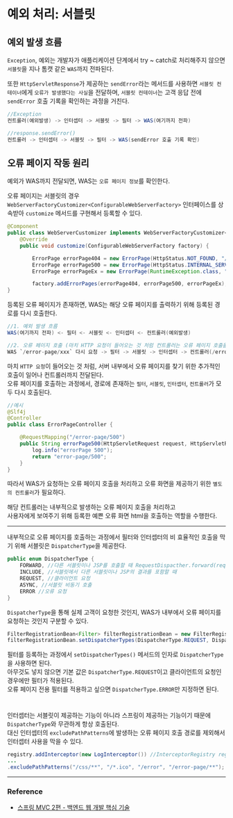 # 예외 처리: 서블릿

## 예외 발생 흐름

`Exception`, 예외는 개발자가 애플리케이션 단계에서 try ~ catch로 처리해주지 않으면 `서블릿`을 지나 톰캣 같은 `WAS`까지 전파된다.  
  
또한 `HttpServletResponse`가 제공하는 `sendError`라는 메서드를 사용하면 `서블릿 컨테이너`에게 `오류가 발생했다는 사실`을 전달하며, 
`서블릿 컨테이너`는 고객 응답 전에 `sendError` 호출 기록을 확인하는 과정을 거친다.

```java
//Exception
컨트롤러(예외발생) -> 인터셉터 -> 서블릿 -> 필터 -> WAS(여기까지 전파)

//response.sendError()
컨트롤러 -> 인터셉터 -> 서블릿 -> 필터 -> WAS(sendError 호출 기록 확인) 
```

## 오류 페이지 작동 원리

예외가 WAS까지 전달되면, WAS는 `오류 페이지 정보`를 확인한다.  

오류 페이지는 서블릿의 경우 `WebServerFactoryCustomizer<ConfigurableWebServerFactory>` 인터페이스를 상속받아 
`customize` 메서드를 구현해서 등록할 수 있다.

```java
@Component
public class WebServerCustomizer implements WebServerFactoryCustomizer<ConfigurableWebServerFactory> {
    @Override
    public void customize(ConfigurableWebServerFactory factory) {

        ErrorPage errorPage404 = new ErrorPage(HttpStatus.NOT_FOUND, "/error-page/404");
        ErrorPage errorPage500 = new ErrorPage(HttpStatus.INTERNAL_SERVER_ERROR, "/error-page/500");
        ErrorPage errorPageEx = new ErrorPage(RuntimeException.class, "/error-page/500");

        factory.addErrorPages(errorPage404, errorPage500, errorPageEx);
}
```

등록된 오류 페이지가 존재하면, WAS는 해당 오류 페이지를 출력하기 위해 등록된 경로를 다시 호출한다.  

```java
//1. 예외 발생 흐름
WAS(여기까지 전파) <- 필터 <- 서블릿 <- 인터셉터 <- 컨트롤러(예외발생)

//2. 오류 페이지 호출 (마치 HTTP 요청이 들어오는 것 처럼 컨트롤러는 오류 페이지 호출을 내부적으로 전달받게 된다.)
WAS `/error-page/xxx` 다시 요청 -> 필터 -> 서블릿 -> 인터셉터 -> 컨트롤러(/error-page/xxx) -> View
```

마치 `HTTP 요청`이 들어오는 것 처럼, 서버 내부에서 오류 페이지를 찾기 위한 추가적인 호출이 일어나 컨트롤러까지 전달된다.  
오류 페이지를 호출하는 과정에서, 경로에 존재하는 `필터`, `서블릿`, `인터셉터`, `컨트롤러`가 모두 다시 호출된다.  

```java
//예시
@Slf4j
@Controller
public class ErrorPageController {

    @RequestMapping("/error-page/500")
    public String errorPage500(HttpServletRequest request, HttpServletResponse response) {
        log.info("errorPage 500");
        return "error-page/500";
    }
}
```

따라서 WAS가 요청하는 오류 페이지 호출을 처리하고 오류 화면을 제공하기 위한 `별도의 컨트롤러`가 필요하다.  
  
해당 컨트롤러는 내부적으로 발생하는 오류 페이지 호출을 처리하고  
사용자에게 보여주기 위해 등록한 예쁜 오류 화면 html을 호출하는 역할을 수행한다.

---

내부적으로 오류 페이지를 호출하는 과정에서 필터와 인터셉터의 비 효율적인 호출을 막기 위해 서블릿은 `DispatcherType`을 제공한다.

```java
public enum DispatcherType {
    FORWARD, //다른 서블릿이나 JSP를 호출할 때 RequestDispacther.forward(request, response)
    INCLUDE, //서블릿에서 다른 서블릿이나 JSP의 결과를 포함할 때
    REQUEST, //클라이언트 요청
    ASYNC, //서블릿 비동기 호출
    ERROR //오류 요청
}
```

`DispatcherType`을 통해 실제 고객이 요청한 것인지, WAS가 내부에서 오류 페이지를 요청하는 것인지 구분할 수 있다.  
  
```java
FilterRegistrationBean<Filter> filterRegistrationBean = new FilterRegistrationBean<>();
filterRegistrationBean.setDispatcherTypes(DispatcherType.REQUEST, DispatcherType.ERROR);
```

필터를 등록하는 과정에서 `setDispatcherTypes()` 메서드의 인자로 `DispatcherType`을 사용하면 된다.  
아무것도 넣지 않으면 기본 값은 `DispatcherType.REQUEST`이고 클라이언트의 요청인 경우에만 필터가 적용된다.  
오류 페이지 전용 필터를 적용하고 싶으면 `DispatcherType.ERROR`만 지정하면 된다.

#

인터셉터는 서블릿이 제공하는 기능이 아니라 스프링이 제공하는 기능이기 때문에 `DispatcherType`와 무관하게 항상 호출된다.  
대신 인터셉터의 `excludePathPatterns`에 발생하는 오류 페이지 호출 경로를 제외해서 인터셉터 사용을 막을 수 있다.

```java
registry.addInterceptor(new LogInterceptor()) //InterceptorRegistry registry
...
.excludePathPatterns("/css/**", "/*.ico", "/error", "/error-page/**"); //오류 페이지 경로
```

---

### Reference
- [스프링 MVC 2편 - 백엔드 웹 개발 핵심 기술](https://www.inflearn.com/course/%EC%8A%A4%ED%94%84%EB%A7%81-mvc-2/dashboard)
